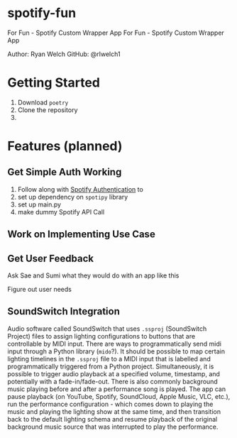 # spotify-fun
For Fun - Spotify Custom Wrapper App
For Fun - Spotify Custom Wrapper App

Author: Ryan Welch
GitHub: @rlwelch1

# Getting Started
1. Download `poetry`
2. Clone the repository
3. 

# Features (planned)

## Get Simple Auth Working

1. Follow along with [Spotify Authentication](auth/implement_auth.txt) to 
2. set up dependency on `spotipy` library
3. set up main.py
4. make dummy Spotify API Call

## Work on Implementing Use Case


## Get User Feedback
Ask Sae and Sumi what they would do with an app like this

Figure out user needs



## SoundSwitch Integration
Audio software called SoundSwitch that uses `.ssproj` (SoundSwitch Project) files to assign lighting configurations to buttons that are controllable by MIDI input.  There are ways to programmatically send midi input through a Python library (`mido`?).  It should be possible to map certain lighting timelines in the `.ssproj` file to a MIDI input that is labelled and programmatically triggered from a Python project.  Simultaneously, it is possible to trigger audio playback at a specified volume, timestamp, and potentially with a fade-in/fade-out.  There is also commonly background music playing before and after a performance song is played.  The app can pause playback (on YouTube, Spotify, SoundCloud, Apple Music, VLC, etc.), run the performance configuration - which comes down to playing the music and playing the lighting show at the same time, and then transition back to the default lighting schema and resume playback of the original background music source that was interrupted to play the performance.